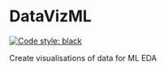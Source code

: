 # DataVizML

[![Code style: black](https://img.shields.io/badge/code%20style-black-000000.svg)](https://github.com/psf/black)

Create visualisations of data for ML EDA